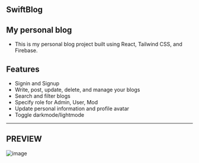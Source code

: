 ## SwiftBlog
## My personal blog
- This is my personal blog project built using React, Tailwind CSS, and Firebase.
## Features
- Signin and Signup
- Write, post, update, delete, and manage your blogs
- Search and filter blogs
- Specify role for Admin, User, Mod
- Update personal information and profile avatar
- Toggle darkmode/lightmode
___
## PREVIEW
![image](https://github.com/mtrong100/SwiftBlog/assets/94778246/24b2f9ba-0644-4fd6-ab6c-465aaa7e2e15)
